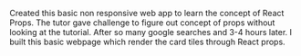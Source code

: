 Created this basic non responsive web app to learn the concept of React Props. The tutor gave challenge to figure out concept of props without looking at the tutorial. After so many google searches and 3-4 hours later. I built this basic webpage which render the card tiles through React props.
